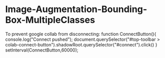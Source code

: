 # Image-Augmentation-Bounding-Box-MultipleClasses

To prevent google collab from disconnecting:
function ConnectButton(){
    console.log("Connect pushed"); 
    document.querySelector("#top-toolbar > colab-connect-button").shadowRoot.querySelector("#connect").click() 
}
setInterval(ConnectButton,60000);

